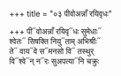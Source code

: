 +++
title = "०३ पीवोअन्नाँ रयिवृधः"

+++
पी᳓वोअन्नाँ रयिवृ᳓धः सुमेधाः᳓  
श्वेतः᳓ सिषक्ति नियु᳓ताम् अभिश्रीः᳓  
ते᳓ वाय᳓वे स᳓मनसो वि᳓ तस्थुर्  
वि᳓श्वे᳓न् न᳓रः सुअपत्या᳓नि चक्रुः